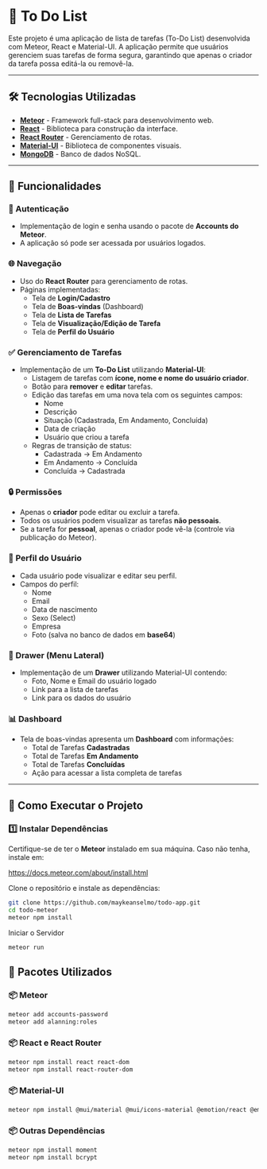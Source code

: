 # 📝 To Do List   

Este projeto é uma aplicação de lista de tarefas (To-Do List) desenvolvida com Meteor, React e Material-UI. A aplicação permite que usuários gerenciem suas tarefas de forma segura, garantindo que apenas o criador da tarefa possa editá-la ou removê-la.  

---

## 🛠️ Tecnologias Utilizadas  

- **[Meteor](https://www.meteor.com/)** - Framework full-stack para desenvolvimento web.  
- **[React](https://react.dev/)** - Biblioteca para construção da interface.  
- **[React Router](https://reactrouter.com/)** - Gerenciamento de rotas.  
- **[Material-UI](https://mui.com/)** - Biblioteca de componentes visuais.  
- **[MongoDB](https://www.mongodb.com/)** - Banco de dados NoSQL.  

---

## 📌 Funcionalidades  

### 🔐 Autenticação  
- Implementação de login e senha usando o pacote de **Accounts do Meteor**.  
- A aplicação só pode ser acessada por usuários logados.  

### 🌐 Navegação  
- Uso do **React Router** para gerenciamento de rotas.  
- Páginas implementadas:
  - Tela de **Login/Cadastro**
  - Tela de **Boas-vindas** (Dashboard)  
  - Tela de **Lista de Tarefas**  
  - Tela de **Visualização/Edição de Tarefa**  
  - Tela de **Perfil do Usuário**  

### ✅ Gerenciamento de Tarefas  
- Implementação de um **To-Do List** utilizando **Material-UI**:  
  - Listagem de tarefas com **ícone, nome e nome do usuário criador**.  
  - Botão para **remover** e **editar** tarefas.  
  - Edição das tarefas em uma nova tela com os seguintes campos:  
    - Nome  
    - Descrição  
    - Situação (Cadastrada, Em Andamento, Concluída)  
    - Data de criação  
    - Usuário que criou a tarefa  
  - Regras de transição de status:  
    - Cadastrada → Em Andamento  
    - Em Andamento → Concluída  
    - Concluída → Cadastrada  

### 🔒 Permissões  
- Apenas o **criador** pode editar ou excluir a tarefa.  
- Todos os usuários podem visualizar as tarefas **não pessoais**.  
- Se a tarefa for **pessoal**, apenas o criador pode vê-la (controle via publicação do Meteor).  

### 👤 Perfil do Usuário  
- Cada usuário pode visualizar e editar seu perfil.  
- Campos do perfil:  
  - Nome  
  - Email  
  - Data de nascimento  
  - Sexo (Select)  
  - Empresa  
  - Foto (salva no banco de dados em **base64**)  

### 📌 Drawer (Menu Lateral)  
- Implementação de um **Drawer** utilizando Material-UI contendo:  
  - Foto, Nome e Email do usuário logado  
  - Link para a lista de tarefas  
  - Link para os dados do usuário  

### 📊 Dashboard  
- Tela de boas-vindas apresenta um **Dashboard** com informações:  
  - Total de Tarefas **Cadastradas**  
  - Total de Tarefas **Em Andamento**  
  - Total de Tarefas **Concluídas**  
  - Ação para acessar a lista completa de tarefas  

---

## 🚀 Como Executar o Projeto  

### 1️⃣ Instalar Dependências  
Certifique-se de ter o **Meteor** instalado em sua máquina. Caso não tenha, instale em:  

https://docs.meteor.com/about/install.html

Clone o repositório e instale as dependências:
```sh
git clone https://github.com/maykeanselmo/todo-app.git
cd todo-meteor
meteor npm install
```
Iniciar o Servidor
```sh
meteor run
```

## 📌 Pacotes Utilizados
### 📦 Meteor
```sh
meteor add accounts-password 
meteor add alanning:roles 
```
### 📦 React e React Router
```sh
meteor npm install react react-dom
meteor npm install react-router-dom
```
### 📦 Material-UI
```sh
meteor npm install @mui/material @mui/icons-material @emotion/react @emotion/styled
```
### 📦 Outras Dependências
```sh
meteor npm install moment 
meteor npm install bcrypt 
```
